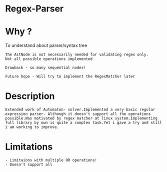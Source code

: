 # Regex-Parser
# Why ?
To understand about parser/syntax tree

```
The AstNode is not necessarily needed for validating regex only.
Not all possible operations implemented

Drawback - so many sequential nodes!

Future hope - Will try to implement the RegexMatcher later
```
# Description
```
Extended work of Automaton- solver.Implemented a very basic regular expression parser. Although it doesn't support all the operations possible.Was motivated by regex matcher at linux system.Implementing full library by own is quite a complex task.Yet i gave a try and still i am working to improve.
```
# Limitations
```
- Limitaions with multiple OR operations!
- Doesn't support all
```
